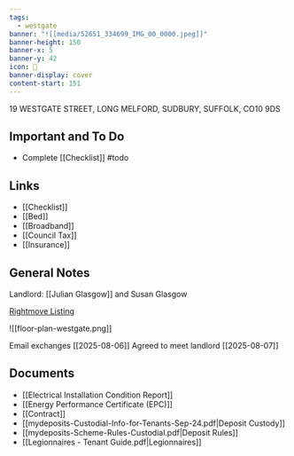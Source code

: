 ```yaml
---
tags:
  - westgate
banner: "![[media/52651_334699_IMG_00_0000.jpeg]]"
banner-height: 150
banner-x: 5
banner-y: 42
icon: 🏡
banner-display: cover
content-start: 151
---
```


19 WESTGATE STREET, LONG MELFORD, SUDBURY, SUFFOLK, CO10 9DS

## Important and To Do

- Complete [[Checklist]] #todo 

## Links

- [[Checklist]]
- [[Bed]]
- [[Broadband]]
- [[Council Tax]]
- [[Insurance]]

## General Notes

Landlord: [[Julian Glasgow]] and Susan Glasgow  

[Rightmove Listing](https://www.rightmove.co.uk/properties/164433530#/?channel=RES_LET) 

![[floor-plan-westgate.png]]


Email exchanges [[2025-08-06]]
Agreed to meet landlord [[2025-08-07]] 

## Documents

- [[Electrical Installation Condition Report]]
- [[Energy Performance Certificate (EPC)]]
- [[Contract]]
- [[mydeposits-Custodial-Info-for-Tenants-Sep-24.pdf|Deposit Custody]]
- [[mydeposits-Scheme-Rules-Custodial.pdf|Deposit Rules]]
- [[Legionnaires - Tenant Guide.pdf|Legionnaires]]
